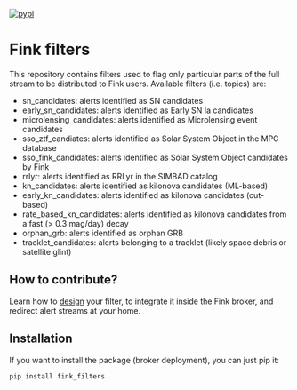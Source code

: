 [![pypi](https://img.shields.io/pypi/v/fink-filters.svg)](https://pypi.python.org/pypi/fink-filters)

# Fink filters

This repository contains filters used to flag only particular parts of the full stream to be distributed to Fink users. Available filters (i.e. topics) are:

- sn_candidates: alerts identified as SN candidates
- early_sn_candidates: alerts identified as Early SN Ia candidates
- microlensing_candidates: alerts identified as Microlensing event candidates
- sso_ztf_candiates: alerts identified as Solar System Object in the MPC database
- sso_fink_candidates: alerts identified as Solar System Object candidates by Fink
- rrlyr: alerts identified as RRLyr in the SIMBAD catalog
- kn_candidates: alerts identified as kilonova candidates (ML-based)
- early_kn_candidates: alerts identified as kilonova candidates (cut-based)
- rate_based_kn_candidates: alerts identified as kilonova candidates from a fast (> 0.3 mag/day) decay
- orphan_grb: alerts identified as orphan GRB
- tracklet_candidates: alerts belonging to a tracklet (likely space debris or satellite glint)

## How to contribute?

Learn how to [design](https://fink-broker.readthedocs.io/en/latest/tutorials/create-filters/) your filter, to integrate it inside the Fink broker, and redirect alert streams at your home.

## Installation

If you want to install the package (broker deployment), you can just pip it:

```
pip install fink_filters
```
